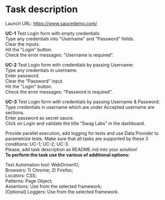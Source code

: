 # Task description

Launch URL: https://www.saucedemo.com/

**UC-1** Test Login form with empty credentials:  
Type any credentials into "Username" and "Password" fields.  
Clear the inputs.  
Hit the "Login" button.  
Check the error messages: "Username is required".  

**UC-2** Test Login form with credentials by passing Username:  
Type any credentials in username.  
Enter password.  
Clear the "Password" input.  
Hit the "Login" button.  
Check the error messages: "Password is required".    

**UC-3** Test Login form with credentials by passing Username & Password:  
Type credentials in username which are under Accepted username are sections.  
Enter password as secret sauce.  
Click on Login and validate the title “Swag Labs” in the dashboard.  

Provide parallel execution, add logging for tests and use Data Provider to parametrize tests. Make sure that all tasks are supported by these 3 conditions: UC-1; UC-2; UC-3.  
Please, add task description as README.md into your solution!  
**To perform the task use the various of additional options:**

Test Automation tool: WebDriverIO;  
Browsers: 1) Chrome; 2) Firefox;  
Locators: CSS;  
Patterns: Page Object;  
Assertions: Use from the selected framework;  
[Optional] Loggers: Use from the selected framework.